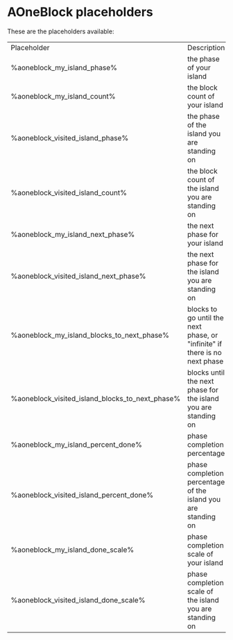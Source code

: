 # AOneBlock placeholders

These are the placeholders available:

|||
|--- |--- |
|Placeholder|Description|
|%aoneblock_my_island_phase%|the phase of your island|
|%aoneblock_my_island_count%|the block count of your island|
|%aoneblock_visited_island_phase%|the phase of the island you are standing on|
|%aoneblock_visited_island_count%|the block count of the island you are standing on|
|%aoneblock_my_island_next_phase%|the next phase for your island|
|%aoneblock_visited_island_next_phase%|the next phase for the island you are standing on|
|%aoneblock_my_island_blocks_to_next_phase%|blocks to go until the next phase, or "infinite" if there is no next phase|
|%aoneblock_visited_island_blocks_to_next_phase%|blocks until the next phase for the island you are standing on|
|%aoneblock_my_island_percent_done%|phase completion percentage|
|%aoneblock_visited_island_percent_done%|phase completion percentage of the island you are standing on|
|%aoneblock_my_island_done_scale%|phase completion scale of your island|
|%aoneblock_visited_island_done_scale%|phase completion scale of the island you are standing on|
